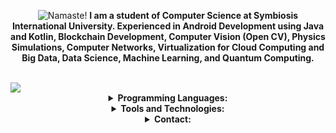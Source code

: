 <p align="center">
    <img src="https://i.ibb.co/F7K3p5N/amannirala13-namaste-light.jpg" alt="Namaste!"/>
    <strong>I am a student of Computer Science at Symbiosis International University. Experienced in Android Development using Java and Kotlin, Blockchain Development, Computer Vision (Open CV), Physics Simulations, Computer Networks, Virtualization for Cloud Computing and Big Data, Data Science, Machine Learning, and Quantum Computing.</strong><br><br>
</p><img src="https://github-readme-stats.vercel.app/api?username=amannirala13&show_icons=true&hide_border=true" alt"Profile Stats"/><br>


 <details align="center">
    <summary align="center"><strong>Programming Languages:</strong></summary>
     <table align="center">
         <tr align="center">
             <td  align = "center"><img src="https://i.ibb.co/Z243jtW/java.png" alt="java" border="0"><br>Java</td>
             <td  align = "center"><img src="https://i.ibb.co/8BvfsCp/kotlin.png" alt="kotlin" border="0"><br>Kotlin</td>
             <td  align = "center"><img src="https://i.ibb.co/sqwPMvX/python.png" alt="python" border="0"><br>Python</td>
             <td  align = "center"><img src="https://img.icons8.com/color/24/000000/c-programming.png"/><br>C</td>
             <td  align = "center"><img src="https://img.icons8.com/color/24/000000/c-plus-plus-logo.png"/><br>C++</td>
             <td  align = "center"><img src="https://i.ibb.co/gTdhjV3/matlab.png"/><br>Matlab</td>
             <td  align = "center"><img src="https://i.ibb.co/P9K1CDZ/c-sharp.png"/><br>C#</td>
             <td  align = "center"><img src="https://i.ibb.co/hBz8LSr/q-sharp.png"/><br>Q#</td>
         </tr>
         <tr align="center">
             <td  align = "center"><img src="https://img.icons8.com/color/24/000000/javascript.png"/><br>JavaScript</td>
             <td  align = "center"><img src="https://img.icons8.com/color/24/000000/typescript.png"/><br>TypeScript</td>
             <td  align = "center"><img src="https://i.ibb.co/GpjMcGZ/dart.png" alt="dart" border="0"><br>Dart</td>
             <td  align = "center"><img src="https://img.icons8.com/fluent/24/000000/console.png"/><br>Shell</td>
             <td  align = "center"><img src="https://img.icons8.com/color/24/000000/html-5.png"/><br>HTML</td>
             <td  align = "center"><img src="https://img.icons8.com/color/24/000000/css3.png"/><br>CSS</td>
             <td  align = "center"><img src="https://img.icons8.com/color/24/000000/json--v1.png"/><br>Json</td>
             <td  align = "center"><img src="https://img.icons8.com/ios-filled/24/000000/mysql-logo.png"/><br>SQL</td>
         </tr>
     </table>
        </details>
 <details align="center">
    <summary align="center"><strong>Tools and Technologies:</strong></summary>
     <table align="center">
         <tr align="center">
             <td  align = "center"><img src="https://img.icons8.com/fluent/24/000000/android-os.png"/><br>Android SDK</td>
             <td  align = "center"><img src="https://img.icons8.com/color/24/000000/spring-logo.png"/> <br>Spring Boot</td>
             <td  align = "center"><img src="https://i.ibb.co/gTdhjV3/matlab.png"/><br>Matlab</td>
             <td  align = "center"><img src="https://img.icons8.com/color/24/000000/ibm.png"/><br>Qiskit</td>
             <td  align = "center"><img src="https://img.icons8.com/ios-filled/24/000000/physics.png"/><br>Physics Simulation</td>
             <td  align = "center"><img src="https://i.ibb.co/f2Svrpk/opencv.png" alt="opencv" border="0"><br>OpenCV</td>
         </tr>
         <tr align="center">
             <td  align = "center"><img src="https://img.icons8.com/color/24/000000/google-logo.png"/><br>Tesseract OCR</td>
             <td  align = "center"><img src="https://i.ibb.co/r2GsFdp/jupyter.png" alt="jupyter" border="0"><br>Jupyter Notebook</td>
             <td  align = "center"><img src="https://img.icons8.com/color/24/000000/network-card.png"/><br>Network Programming</td>
             <td  align = "center"><img src="https://img.icons8.com/color/24/000000/raspberry-pi.png"/><br>Raspberry Pi</td>
             <td  align = "center"><img src="https://img.icons8.com/ios-filled/24/000000/unity.png"/><br>Unity</td>
             <td  align = "center"><img src="https://img.icons8.com/color/24/000000/git.png"/><br>Git</td>
         </tr>
         <tr align="center">
             <td  align = "center"><img src="https://img.icons8.com/ios-glyphs/24/000000/github.png"/><br>GitHub</td>
             <td  align = "center"><img src="https://img.icons8.com/color/24/000000/amazon-web-services.png"/><br>AWS Could</td>
             <td  align = "center"><img src="https://img.icons8.com/color/24/000000/google-cloud-platform.png"/><br>GCP Cloud</td>
             <td  align = "center"><img src="https://img.icons8.com/color/24/000000/firebase.png"/><br>Firebase</td>
             <td  align = "center"><img src="https://img.icons8.com/color/24/000000/docker.png"/><br>Docker</td>
             <td  align = "center"><img src="https://img.icons8.com/fluent/24/000000/blockchain-new-logo.png"/><br>Blockchain</td>
         </tr>
         <tr align="center">
             <td  align = "center"><img src="https://i.ibb.co/n7nNkTC/arcore.png" alt="arcore" border="0"><br>AR Core</td>
             <td  align = "center"><img src="https://i.ibb.co/Bc9Kh8r/Vuforia.png" alt="Vuforia" border="0"><br>Vuforia</td>
             <td  align = "center"><img src="https://img.icons8.com/ios-filled/24/000000/sandbox.png"/><br>Virtualization</td>
             <td  align = "center"><img src="https://img.icons8.com/cotton/24/000000/cloud-computing.png"/><br>Cloud Computing</td>
             <td  align = "center"><img src="https://img.icons8.com/fluent/24/000000/database.png"/><br>Big Data</td>
             <td  align = "center"><img src="https://img.icons8.com/color/24/000000/hadoop-distributed-file-system.png"/><br>Hadoop</td>
         </tr>
     </table>
        </details>
<details align="center">
    <summary align="center"><strong>Contact:</strong></summary>
     <table align="center">
         <tr align="center">
             <td  align = "center"><a href="https://www.amannirala.com"><img src="https://img.icons8.com/fluent/24/000000/domain.png"/><br>Website</a></td>
             <td  align = "center"><a href="mailto:asdevofficial@gmail.com"><img src="https://img.icons8.com/color/24/000000/email-sign.png"/><br>Email</a></td>
             <td  align = "center"><a href="mailto:amn1921010@sicsr.ac.in"><img src="https://img.icons8.com/ios-glyphs/24/000000/email-sign.png"/><br>Academic Email</a></td>
             <td  align = "center"><a href="https://www.linkedin.com/in/amannirala13"><img src="https://img.icons8.com/color/24/000000/linkedin.png"/><br>LinkedIn</a>
             <td  align = "center"><a href="https://www.instagram.com/amannirala13"><img src="https://img.icons8.com/fluent/24/000000/instagram-new.png"/><br>Instagram</a></td>
             <td  align = "center"><a href="https://www.facebook.com/amannirala13"><img src="https://img.icons8.com/fluent/24/000000/facebook-new.png"/><br>Facebook</a></td>
             <td  align = "center"><a href="https://www.twitter.com/amannirala13"><img src="https://img.icons8.com/fluent/24/000000/twitter.png"/><br>Twitter</a></td>
     </tr>
    </table>
</details>

<!--
**amannirala13/amannirala13** is a ✨ _special_ ✨ repository because its `README.md` (this file) appears on your GitHub profile.

Here are some ideas to get you started:

- 🔭 I’m currently working on ...
- 🌱 I’m currently learning ...
- 👯 I’m looking to collaborate on ...
- 🤔 I’m looking for help with ...
- 💬 Ask me about ...
- 📫 How to reach me: ...
- 😄 Pronouns: ...
- ⚡ Fun fact: ...
-->
